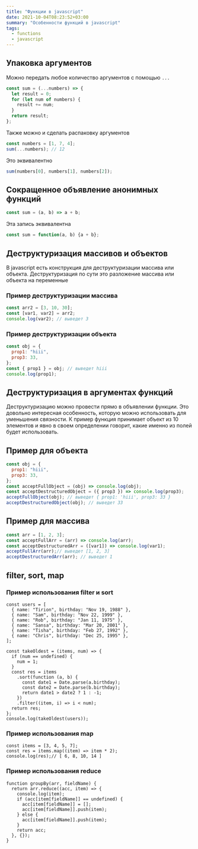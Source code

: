 ```yaml
---
title: "Функции в javascript"
date: 2021-10-04T08:23:52+03:00
summary: "Особенности функций в javascript"
tags:
  - functions 
  - javascript 
---
```


## Упаковка аргументов 
Можно передать любое количество аргументов с помощью `...` 
```javascript
const sum = (...numbers) => {
  let result = 0;
  for (let num of numbers) {
    result += num;
  }
  return result;
};
```
Также можно и сделать распаковку аргументов
```javascript
const numbers = [1, 7, 4];
sum(...numbers); // 12
```
Это эквивалентно
```javascript
sum(numbers[0], numbers[1], numbers[2]);
```

## Сокращенное объявление анонимных функций 
```javascript
const sum = (a, b) => a + b;
```

Эта запись эквивалентна
```javascript
const sum = function(a, b) {a + b};
```

## Деструктуризация массивов и объектов 
В javascript есть конструкция для деструктуризации массива или объекта. Деструктуризация по сути это разложение массива или объекта на переменные
### Пример деструктуризации массива
```javascript
const arr2 = [3, 10, 30];
const [var1, var2] = arr2;
console.log(var2); // выведет 3
```
### Пример деструктуризации объекта
```javascript
const obj = {
  prop1: "hiii",
  prop3: 33,
};
const { prop1 } = obj; // выведет hiii
console.log(prop1);
```

## Деструктуризация в аргументах функций 
Деструктуризацию можно провести прямо в объявлении функции. Это довольно интересная особенность, которую можно использовать для уменьшения связности.
К пример функция принимает объект из 10 элементов и явно в своем определении говорит, какие именно из полей будет использовать.
## Пример для объекта
```javascript
const obj = {
  prop1: "hiii",
  prop3: 33,
};
const acceptFullObject = (obj) => console.log(obj);
const acceptDestructuredObject = ({ prop3 }) => console.log(prop3);
acceptFullObject(obj); // выведет { prop1: 'hiii', prop3: 33 }
acceptDestructuredObject(obj); // выведет 33
```
## Пример для массива
```javascript
const arr = [1, 2, 3];
const acceptFullArr = (arr) => console.log(arr);
const acceptDestructuredArr = ([var1]) => console.log(var1);
acceptFullArr(arr);// выведет [1, 2, 3]
acceptDestructuredArr(arr); // выведет 1
```

## filter, sort, map 
### Пример использования filter и sort
```
const users = [
  { name: "Tirion", birthday: "Nov 19, 1988" },
  { name: "Sam", birthday: "Nov 22, 1999" },
  { name: "Rob", birthday: "Jan 11, 1975" },
  { name: "Sansa", birthday: "Mar 20, 2001" },
  { name: "Tisha", birthday: "Feb 27, 1992" },
  { name: "Chris", birthday: "Dec 25, 1995" },
];

const takeOldest = (items, num) => {
  if (num == undefined) {
    num = 1;
  }
  const res = items
    .sort(function (a, b) {
      const date1 = Date.parse(a.birthday);
      const date2 = Date.parse(b.birthday);
      return date1 > date2 ? 1 : -1;
    })
    .filter((item, i) => i < num);
  return res;
};
console.log(takeOldest(users));
```

### Пример использования map 
```
const items = [3, 4, 5, 7];
const res = items.map((item) => item * 2);
console.log(res);// [ 6, 8, 10, 14 ]
```

### Пример использования reduce
```
function groupBy(arr, fieldName) {
  return arr.reduce((acc, item) => {
    console.log(item);
    if (acc[item[fieldName]] == undefined) {
      acc[item[fieldName]] = [];
      acc[item[fieldName]].push(item);
    } else {
      acc[item[fieldName]].push(item);
    }
    return acc;
  }, {});
}
```
